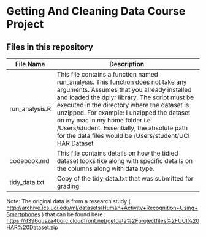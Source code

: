 # Getting And Cleaning Data Course Project

## Files in this repository

File Name | Description
------------ | -------------
run_analysis.R | This file contains a function named run_analysis. This function does not take any arguments. Assumes that you already installed and loaded the dplyr library. The script must be executed in the directory where the dataset is unzipped. For example: I unzipped the dataset on my mac in my home folder i.e. /Users/student. Essentially, the absolute path for the data files would be /Users/student/UCI HAR Dataset
codebook.md | This file contains details on how the tidied dataset looks like along with specific details on the columns along with data type.
tidy_data.txt | Copy of the tidy_data.txt that was submitted for grading.

Note:
The original data is from a research study ( http://archive.ics.uci.edu/ml/datasets/Human+Activity+Recognition+Using+Smartphones ) that can be found here : https://d396qusza40orc.cloudfront.net/getdata%2Fprojectfiles%2FUCI%20HAR%20Dataset.zip 

